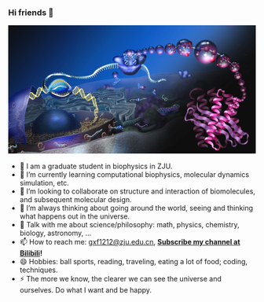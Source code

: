 ### Hi friends 👋

![](central-dogma.jpg)

- 🔭 I am a graduate student in biophysics in ZJU.
- 🌱 I’m currently learning computational biophysics, molecular dynamics simulation, etc.
- 👯 I’m looking to collaborate on structure and interaction of biomolecules, and subsequent molecular design.
- 🤔 I’m always thinking about going around the world, seeing and thinking what happens out in the universe.
- 💬 Talk with me about science/philosophy: math, physics, chemistry, biology, astronomy, ...
- 📫 How to reach me: gxf1212@zju.edu.cn, **[Subscribe my channel at Bilibili](https://space.bilibili.com/441196634)!**
- 😄 Hobbies: ball sports, reading, traveling, eating a lot of food; coding, techniques.
- ⚡ The more we know, the clearer we can see the universe and ourselves. Do what I want and be happy.

